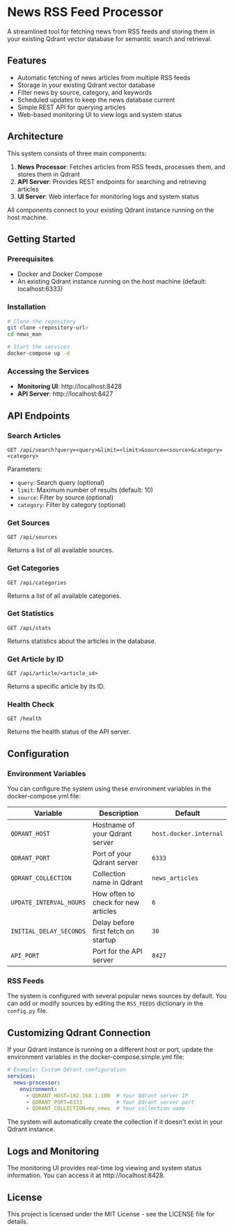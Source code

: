 # News RSS Feed Processor

A streamlined tool for fetching news from RSS feeds and storing them in your existing Qdrant vector database for semantic search and retrieval.

## Features

- Automatic fetching of news articles from multiple RSS feeds
- Storage in your existing Qdrant vector database
- Filter news by source, category, and keywords
- Scheduled updates to keep the news database current
- Simple REST API for querying articles
- Web-based monitoring UI to view logs and system status

## Architecture

This system consists of three main components:

1. **News Processor**: Fetches articles from RSS feeds, processes them, and stores them in Qdrant
2. **API Server**: Provides REST endpoints for searching and retrieving articles
3. **UI Server**: Web interface for monitoring logs and system status

All components connect to your existing Qdrant instance running on the host machine.

## Getting Started

### Prerequisites

- Docker and Docker Compose
- An existing Qdrant instance running on the host machine (default: localhost:6333)

### Installation

```bash
# Clone the repository
git clone <repository-url>
cd news_man

# Start the services
docker-compose up -d
```

### Accessing the Services

- **Monitoring UI**: http://localhost:8428
- **API Server**: http://localhost:8427

## API Endpoints

### Search Articles

```
GET /api/search?query=<query>&limit=<limit>&source=<source>&category=<category>
```

Parameters:
- `query`: Search query (optional)
- `limit`: Maximum number of results (default: 10)
- `source`: Filter by source (optional)
- `category`: Filter by category (optional)

### Get Sources

```
GET /api/sources
```

Returns a list of all available sources.

### Get Categories

```
GET /api/categories
```

Returns a list of all available categories.

### Get Statistics

```
GET /api/stats
```

Returns statistics about the articles in the database.

### Get Article by ID

```
GET /api/article/<article_id>
```

Returns a specific article by its ID.

### Health Check

```
GET /health
```

Returns the health status of the API server.

## Configuration

### Environment Variables

You can configure the system using these environment variables in the docker-compose.yml file:

| Variable | Description | Default |
|----------|-------------|--------|
| `QDRANT_HOST` | Hostname of your Qdrant server | `host.docker.internal` |
| `QDRANT_PORT` | Port of your Qdrant server | `6333` |
| `QDRANT_COLLECTION` | Collection name in Qdrant | `news_articles` |
| `UPDATE_INTERVAL_HOURS` | How often to check for new articles | `6` |
| `INITIAL_DELAY_SECONDS` | Delay before first fetch on startup | `30` |
| `API_PORT` | Port for the API server | `8427` |

### RSS Feeds

The system is configured with several popular news sources by default. You can add or modify sources by editing the `RSS_FEEDS` dictionary in the `config.py` file.

## Customizing Qdrant Connection

If your Qdrant instance is running on a different host or port, update the environment variables in the docker-compose.simple.yml file:

```yaml
# Example: Custom Qdrant configuration
services:
  news-processor:
    environment:
      - QDRANT_HOST=192.168.1.100  # Your Qdrant server IP
      - QDRANT_PORT=6333           # Your Qdrant server port
      - QDRANT_COLLECTION=my_news  # Your collection name
```

The system will automatically create the collection if it doesn't exist in your Qdrant instance.

## Logs and Monitoring

The monitoring UI provides real-time log viewing and system status information. You can access it at http://localhost:8428.

## License

This project is licensed under the MIT License - see the LICENSE file for details.

